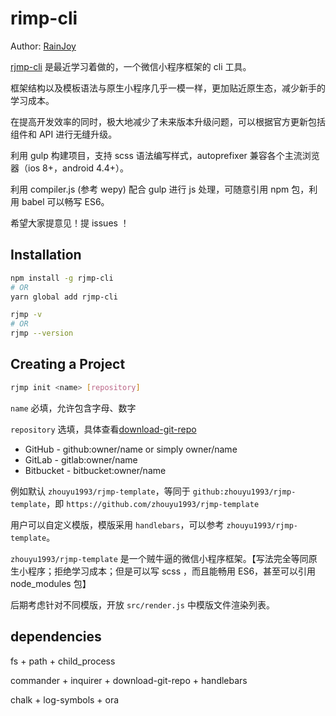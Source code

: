# rimp-cli

Author: [RainJoy](https://zhouyu1993.github.io)

[rjmp-cli](https://www.npmjs.com/package/rjmp-cli) 是最近学习着做的，一个微信小程序框架的 cli 工具。

框架结构以及模板语法与原生小程序几乎一模一样，更加贴近原生态，减少新手的学习成本。

在提高开发效率的同时，极大地减少了未来版本升级问题，可以根据官方更新包括组件和 API 进行无缝升级。

利用 gulp 构建项目，支持 scss 语法编写样式，autoprefixer 兼容各个主流浏览器（ios 8+，android 4.4+）。

利用 compiler.js (参考 wepy) 配合 gulp 进行 js 处理，可随意引用 npm 包，利用 babel 可以畅写 ES6。

希望大家提意见！提 issues ！

## Installation

``` bash
npm install -g rjmp-cli
# OR
yarn global add rjmp-cli

rjmp -v
# OR
rjmp --version
```

## Creating a Project

``` bash
rjmp init <name> [repository]
```

`name` 必填，允许包含字母、数字

`repository` 选填，具体查看[download-git-repo](https://github.com/flipxfx/download-git-repo)

  * GitHub - github:owner/name or simply owner/name
  * GitLab - gitlab:owner/name
  * Bitbucket - bitbucket:owner/name

  例如默认 `zhouyu1993/rjmp-template`，等同于 `github:zhouyu1993/rjmp-template`，即 `https://github.com/zhouyu1993/rjmp-template`

  用户可以自定义模版，模版采用 `handlebars`，可以参考 `zhouyu1993/rjmp-template`。

  `zhouyu1993/rjmp-template` 是一个贼牛逼的微信小程序框架。【写法完全等同原生小程序；拒绝学习成本；但是可以写 scss ，而且能畅用 ES6，甚至可以引用 node_modules 包】

  后期考虑针对不同模版，开放 `src/render.js` 中模版文件渲染列表。

## dependencies

fs + path + child_process

commander + inquirer + download-git-repo + handlebars

chalk + log-symbols + ora
